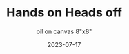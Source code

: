 ---
weight: 8
images:
- /images/work/0.jpeg

title: Hands on Heads off
subtitle: oil on canvas 8"x8"
multipleColumn: true
date: 2023-07-17
tags:
- archive # all posts
- painting
- oil
---
